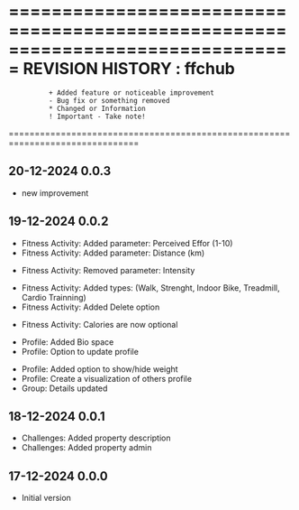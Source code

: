 ===============================================================================
REVISION HISTORY : ffchub
===============================================================================
              + Added feature or noticeable improvement
              - Bug fix or something removed
              * Changed or Information
              ! Important - Take note!
===============================================================================


20-12-2024 0.0.3
----------------------------------------------------
+ new improvement

19-12-2024 0.0.2
----------------------------------------------------
+ Fitness Activity: Added parameter: Perceived Effor (1-10)
+ Fitness Activity: Added parameter: Distance (km)
- Fitness Activity: Removed parameter: Intensity
+ Fitness Activity: Added types: (Walk, Strenght, Indoor Bike, Treadmill, Cardio Trainning)
+ Fitness Activity: Added Delete option
* Fitness Activity: Calories are now optional
+ Profile: Added Bio space
+ Profile: Option to update profile
* Profile: Added option to show/hide weight
* Profile: Create a visualization of others profile
* Group: Details updated


18-12-2024 0.0.1
----------------------------------------------------
* Challenges: Added property description
* Challenges: Added property admin


17-12-2024 0.0.0
----------------------------------------------------
+ Initial version
